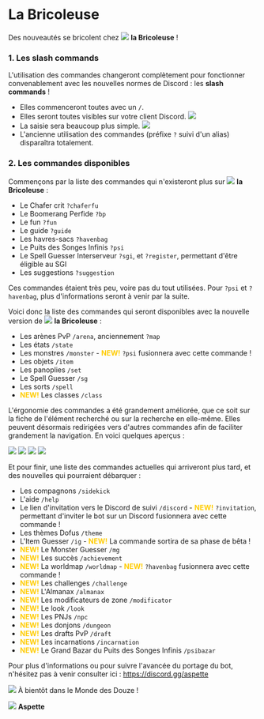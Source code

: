 # La Bricoleuse
Des nouveautés se bricolent chez ![](https://cdn.discordapp.com/emojis/801442141682270239.webp?size=28&quality=lossless) **la Bricoleuse** !


### **1. Les slash commands**
L'utilisation des commandes changeront complètement pour fonctionner convenablement avec les nouvelles normes de Discord : les **slash commands** !
- Elles commenceront toutes avec un `/`.
- Elles seront toutes visibles sur votre client Discord.
![](https://media.discordapp.net/attachments/889155400950218772/964114821060632647/unknown.png)
- La saisie sera beaucoup plus simple.
![](https://media.discordapp.net/attachments/889155400950218772/964115737079869560/unknown.png)
- L'ancienne utilisation des commandes (préfixe `?` suivi d'un alias) disparaîtra totalement.

### **2. Les commandes disponibles**
Commençons par la liste des commandes qui n'existeront plus sur ![](https://cdn.discordapp.com/emojis/801442141682270239.webp?size=28&quality=lossless) **la Bricoleuse** :

- Le Chafer crit `?chaferfu`
- Le Boomerang Perfide `?bp`
- Le fun `?fun`
- Le guide `?guide`
- Les havres-sacs `?havenbag`
- Le Puits des Songes Infinis `?psi`
- Le Spell Guesser Interserveur `?sgi`, et `?register`, permettant d'être éligible au SGI
- Les suggestions `?suggestion`

Ces commandes étaient très peu, voire pas du tout utilisées. Pour `?psi` et `?havenbag`, plus d'informations seront à venir par la suite.

Voici donc la liste des commandes qui seront disponibles avec la nouvelle version de ![](https://cdn.discordapp.com/emojis/801442141682270239.webp?size=28&quality=lossless) **la Bricoleuse** :

- Les arènes PvP `/arena`, anciennement `?map`
- Les états `/state`
- Les monstres `/monster` - <font color="#FFCC00">**NEW!**</font> `?psi` fusionnera avec cette commande !
- Les objets `/item`
- Les panoplies `/set`
- Le Spell Guesser `/sg`
- Les sorts `/spell`
- <font color="#FFCC00">**NEW!**</font> Les classes `/class`

L'érgonomie des commandes a été grandement améliorée, que ce soit sur la fiche de l'élément recherché ou sur la recherche en elle-même. Elles peuvent désormais redirigées vers d'autres commandes afin de faciliter grandement la navigation. En voici quelques aperçus :

![](https://media.discordapp.net/attachments/889155400950218772/964119437563277333/unknown.png)
![](https://media.discordapp.net/attachments/889155400950218772/964119661950148608/unknown.png)
![](https://media.discordapp.net/attachments/889155400950218772/964120129300488242/unknown.png)
![](https://media.discordapp.net/attachments/889155400950218772/964120274972852224/unknown.png?width=496&height=683)

Et pour finir, une liste des commandes actuelles qui arriveront plus tard, et des nouvelles qui pourraient débarquer :
- Les compagnons `/sidekick`
- L'aide `/help`
- Le lien d'invitation vers le Discord de suivi `/discord` - <font color="#FFCC00">**NEW!**</font> `?invitation`, permettant d'inviter le bot sur un Discord fusionnera avec cette commande !
- Les thèmes Dofus `/theme`
- L'Item Guesser `/ig` - <font color="#FFCC00">**NEW!**</font> La commande sortira de sa phase de bêta !
- <font color="#FFCC00">**NEW!**</font> Le Monster Guesser `/mg`
- <font color="#FFCC00">**NEW!**</font> Les succès `/achievement`
- <font color="#FFCC00">**NEW!**</font> La worldmap `/worldmap` - <font color="#FFCC00">**NEW!**</font> `?havenbag` fusionnera avec cette commande !
- <font color="#FFCC00">**NEW!**</font> Les challenges `/challenge`
- <font color="#FFCC00">**NEW!**</font> L'Almanax `/almanax`
- <font color="#FFCC00">**NEW!**</font> Les modificateurs de zone `/modificator`
- <font color="#FFCC00">**NEW!**</font> Le look `/look`
- <font color="#FFCC00">**NEW!**</font> Les PNJs `/npc`
- <font color="#FFCC00">**NEW!**</font> Les donjons `/dungeon`
- <font color="#FFCC00">**NEW!**</font> Les drafts PvP `/draft`
- <font color="#FFCC00">**NEW!**</font> Les incarnations `/incarnation`
- <font color="#FFCC00">**NEW!**</font> Le Grand Bazar du Puits des Songes Infinis `/psibazar`

Pour plus d'informations ou pour suivre l'avancée du portage du bot, n'hésitez pas à venir consulter ici : https://discord.gg/aspette


![](https://cdn.discordapp.com/emojis/742823769516802218.gif?size=28&quality=lossless) À bientôt dans le Monde des Douze !





![](https://cdn.discordapp.com/attachments/889155400950218772/964125630264397844/dasadida50.png) **Aspette**
